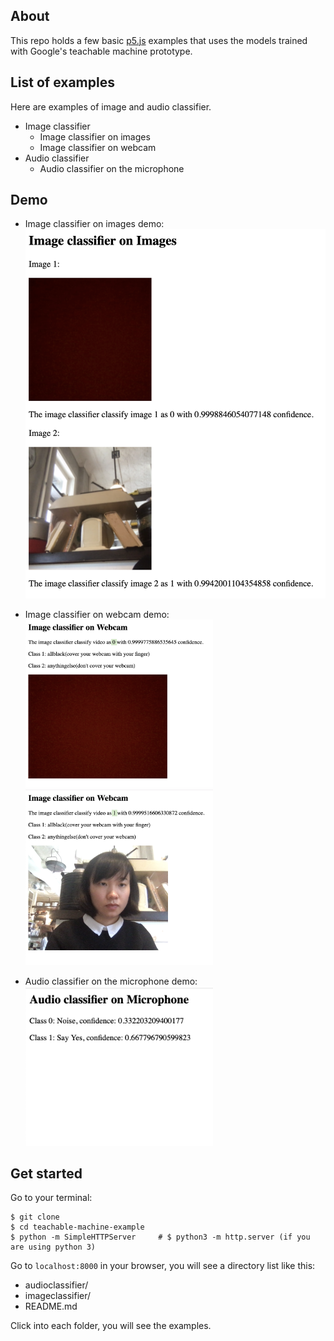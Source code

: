 ## About
This repo holds a few basic [p5.js](http://p5js.org) examples that uses the models trained with Google's teachable machine prototype.

## List of examples
Here are examples of image and audio classifier.
- Image classifier
  - Image classifier on images
  - Image classifier on webcam
- Audio classifier
  - Audio classifier on the microphone

## Demo
- Image classifier on images demo:<br/>
  <kbd><img src="/images/demo1.png" width="500"></kbd>
  
- Image classifier on webcam demo:<br/>
  <kbd><img src="/images/demo2-1.png" width="300"></kbd><kbd><img src="/images/demo2-2.png" width="300"></kbd>

- Audio classifier on the microphone demo:<br/>
  <kbd><img src="/images/demo3.png" width="300"></kbd>

## Get started
Go to your terminal:
```
$ git clone
$ cd teachable-machine-example
$ python -m SimpleHTTPServer     # $ python3 -m http.server (if you are using python 3)
```
Go to `localhost:8000` in your browser, you will see a directory list like this:
- audioclassifier/
- imageclassifier/
- README.md

Click into each folder, you will see the examples.
